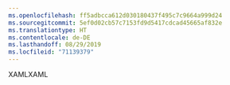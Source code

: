 ```yaml
---
ms.openlocfilehash: ff5adbcca612d030180437f495c7c9664a999d24
ms.sourcegitcommit: 5ef0d02cb57c7153fd9d5417cdcad45665af832e
ms.translationtype: HT
ms.contentlocale: de-DE
ms.lasthandoff: 08/29/2019
ms.locfileid: "71139379"
---
```

<span data-ttu-id="37c7b-101">XAML</span><span class="sxs-lookup"><span data-stu-id="37c7b-101">XAML</span></span>